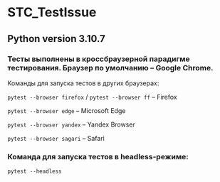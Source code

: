 # STC_TestIssue

## Python version 3.10.7

### Тесты выполнены в кроссбраузерной парадигме тестирования. Браузер по умолчанию – Google Chrome.
Команды для запуска тестов в других браузерах:

`pytest --browser firefox` / `pytest --browser ff`  –  Firefox

`pytest --browser edge`  –  Microsoft Edge

`pytest --browser yandex` – Yandex Browser

`pytest --browser sagari` – Safari

### Команда для запуска тестов в headless-режиме:

`pytest --headless`

